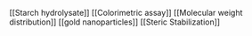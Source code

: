 [[Starch hydrolysate]]
[[Colorimetric assay]]
[[Molecular weight distribution]]
[[gold nanoparticles]]
[[Steric Stabilization]]
